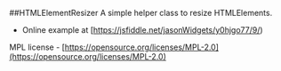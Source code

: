 ##HTMLElementResizer
A simple helper class to resize HTMLElements.

 * Online example at [https://jsfiddle.net/jasonWidgets/y0hjgo77/9/)

MPL license - [https://opensource.org/licenses/MPL-2.0](https://opensource.org/licenses/MPL-2.0)
